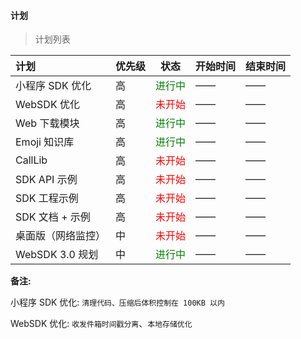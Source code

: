 #### 计划

>计划列表

| 计划               | 优先级  |  状态                                   |  开始时间     | 结束时间
|:------------------|---------|---------------------------------------- |-------------| ---------
| 小程序 SDK 优化      |  高      | <span style="color: green">进行中</span>  |  ——          | ——
| WebSDK 优化         |  高       | <span style="color: red">未开始</span> | ——          | ——
| Web 下载模块         |  高       | <span style="color: green">进行中</span> | ——          | ——
| Emoji 知识库        |  高      | <span style="color: green">进行中</span>  |  ——          | ——
| CallLib           | 高       | <span style="color: red">未开始</span> | ——          | ——
| SDK API 示例       | 高       | <span style="color: red">未开始</span> | ——          | ——
| SDK 工程示例       | 高       | <span style="color: red">未开始</span> | ——          | ——
| SDK 文档 + 示例      |  高       | <span style="color: red">未开始</span> | ——          | ——
| 桌面版（网络监控）     |  中       | <span style="color: red">未开始</span> | ——          | ——
| WebSDK 3.0 规划   | 中       | <span style="color: green">进行中</span> | ——          | ——

**备注:**

小程序 SDK 优化: `清理代码、压缩后体积控制在 100KB 以内`

WebSDK 优化: `收发件箱时间戳分离`、`本地存储优化`

